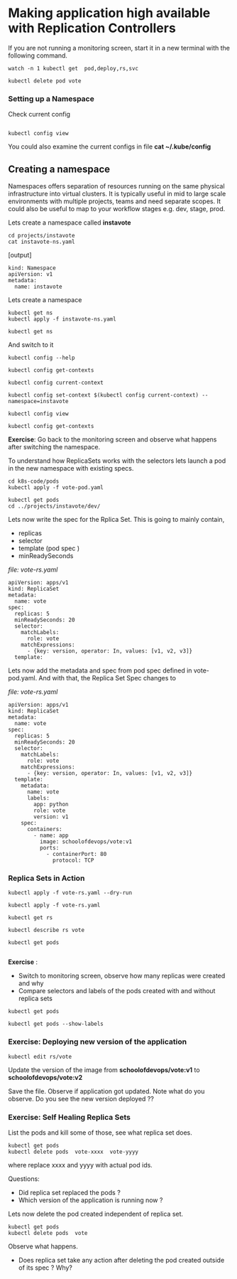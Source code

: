 
# Making application high available with Replication Controllers

If you are not running a monitoring screen, start it in a new terminal with the following command.

```
watch -n 1 kubectl get  pod,deploy,rs,svc
```


```
kubectl delete pod vote
```


### Setting up a Namespace



Check current config
```

kubectl config view
```

You could also examine the current configs in file **cat ~/.kube/config**

## Creating a namespace

Namespaces offers separation of resources running on the same physical infrastructure into virtual clusters. It is typically useful in mid to large scale environments with multiple projects, teams and need separate scopes. It could also be useful to map to your workflow stages e.g. dev, stage, prod.   

Lets create a namespace called **instavote**  



```
cd projects/instavote
cat instavote-ns.yaml
```

[output]
```
kind: Namespace
apiVersion: v1
metadata:
  name: instavote
```

Lets create a namespace

```
kubectl get ns
kubectl apply -f instavote-ns.yaml

kubectl get ns
```



And switch to it
```
kubectl config --help

kubectl config get-contexts

kubectl config current-context

kubectl config set-context $(kubectl config current-context) --namespace=instavote

kubectl config view

kubectl config get-contexts

```

**Exercise**: Go back to the monitoring screen and observe what happens after switching the namespace.


To understand how ReplicaSets works with the selectors  lets launch a pod in the new namespace with existing specs.

```
cd k8s-code/pods
kubectl apply -f vote-pod.yaml

kubectl get pods
cd ../projects/instavote/dev/
```

Lets now write the spec for the Rplica Set. This is going to mainly contain,

  * replicas
  * selector
  * template (pod spec )
  * minReadySeconds



*file: vote-rs.yaml*

```
apiVersion: apps/v1
kind: ReplicaSet
metadata:
  name: vote
spec:
  replicas: 5
  minReadySeconds: 20
  selector:
    matchLabels:
      role: vote
    matchExpressions:
      - {key: version, operator: In, values: [v1, v2, v3]}
  template:
```


Lets now add the metadata and spec from pod spec defined in vote-pod.yaml. And with that, the Replica Set Spec changes to

*file: vote-rs.yaml*

```
apiVersion: apps/v1
kind: ReplicaSet
metadata:
  name: vote
spec:
  replicas: 5
  minReadySeconds: 20
  selector:
    matchLabels:
      role: vote
    matchExpressions:
      - {key: version, operator: In, values: [v1, v2, v3]}
  template:
    metadata:
      name: vote
      labels:
        app: python
        role: vote
        version: v1
    spec:
      containers:
        - name: app
          image: schoolofdevops/vote:v1
          ports:
            - containerPort: 80
              protocol: TCP

```

### Replica Sets in Action


```
kubectl apply -f vote-rs.yaml --dry-run

kubectl apply -f vote-rs.yaml

kubectl get rs

kubectl describe rs vote

kubectl get pods


```

**Exercise** :  

  * Switch to monitoring screen, observe how many replicas were created  and why
  * Compare selectors and labels of the pods created with and without replica sets

```
kubectl get pods

kubectl get pods --show-labels
```

### Exercise: Deploying new version of the application


```
kubectl edit rs/vote
```

Update the version of the image from **schoolofdevops/vote:v1** to **schoolofdevops/vote:v2**

Save the file. Observe if application got updated. Note what do you observe. Do you see the new version deployed ??


### Exercise: Self Healing Replica Sets

List the pods and kill some of those, see what replica set does.

```
kubectl get pods
kubectl delete pods  vote-xxxx  vote-yyyy
```

where replace xxxx and yyyy with actual pod ids.

Questions:

  * Did replica set replaced the pods ?
  * Which version of the application is running now ?


Lets now delete the pod created independent of replica set.
```
kubectl get pods
kubectl delete pods  vote
```

Observe what happens.
  * Does replica set take any action after deleting the pod created outside of its spec ? Why?
